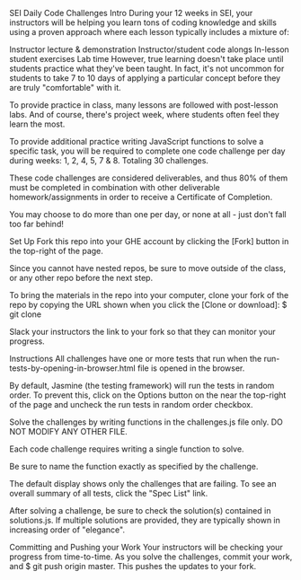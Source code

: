 
SEI Daily Code Challenges
Intro
During your 12 weeks in SEI, your instructors will be helping you learn tons of coding knowledge and skills using a proven approach where each lesson typically includes a mixture of:

Instructor lecture & demonstration
Instructor/student code alongs
In-lesson student exercises
Lab time
However, true learning doesn't take place until students practice what they've been taught. In fact, it's not uncommon for students to take 7 to 10 days of applying a particular concept before they are truly "comfortable" with it.

To provide practice in class, many lessons are followed with post-lesson labs. And of course, there's project week, where students often feel they learn the most.

To provide additional practice writing JavaScript functions to solve a specific task, you will be required to complete one code challenge per day during weeks: 1, 2, 4, 5, 7 & 8. Totaling 30 challenges.

These code challenges are considered deliverables, and thus 80% of them must be completed in combination with other deliverable homework/assignments in order to receive a Certificate of Completion.

You may choose to do more than one per day, or none at all - just don't fall too far behind!

Set Up
Fork this repo into your GHE account by clicking the [Fork] button in the top-right of the page.

Since you cannot have nested repos, be sure to move outside of the class, or any other repo before the next step.

To bring the materials in the repo into your computer, clone your fork of the repo by copying the URL shown when you click the [Clone or download]: $ git clone <the copied URL>

Slack your instructors the link to your fork so that they can monitor your progress.

Instructions
All challenges have one or more tests that run when the run-tests-by-opening-in-browser.html file is opened in the browser.

By default, Jasmine (the testing framework) will run the tests in random order. To prevent this, click on the Options button on the near the top-right of the page and uncheck the run tests in random order checkbox.

Solve the challenges by writing functions in the challenges.js file only. DO NOT MODIFY ANY OTHER FILE.

Each code challenge requires writing a single function to solve.

Be sure to name the function exactly as specified by the challenge.

The default display shows only the challenges that are failing. To see an overall summary of all tests, click the "Spec List" link.

After solving a challenge, be sure to check the solution(s) contained in solutions.js. If multiple solutions are provided, they are typically shown in increasing order of "elegance".

Committing and Pushing your Work
Your instructors will be checking your progress from time-to-time. As you solve the challenges, commit your work, and $ git push origin master. This pushes the updates to your fork.